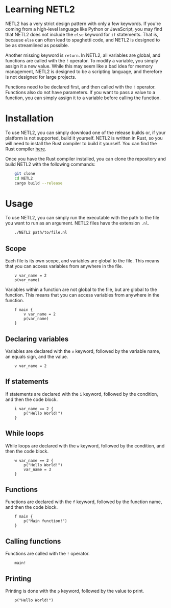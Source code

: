 # Learning NETL2

NETL2 has a very strict design pattern with only a few keywords.
If you're coming from a
high-level language like Python or JavaScript, you may
find that NETL2 does not include the `else` keyword for `if` statements. That is, because `else` can often lead to spaghetti code, and NETL2 is designed to be as streamlined as possible.

Another missing keyword is `return`. In NETL2, all variables are global, and functions are called with the `!` operator.
To modify a variable, you simply assign it a new value. While this may seem like a bad idea for memory management, NETL2 is designed to be a scripting language, and therefore is not designed for large projects.

Functions need to be declared first, and then called with the `!` operator. Functions also do not have parameters. If you want to pass a value to a function, you can simply assign it to a variable before calling the function.

# Installation

To use NETL2, you can simply download one of the release builds or, if your platform is not supported, build it yourself.
NETL2 is written in Rust, so you will need to install the Rust compiler to build it yourself.
You can find the Rust compiler [here](https://www.rust-lang.org/tools/install).

Once you have the Rust compiler installed, you can clone the repository and build NETL2 with the following commands:

```bash
    git clone
    cd NETL2
    cargo build --release
```

# Usage

To use NETL2, you can simply run the executable with the path to the file you want to run as an argument. NETL2 files have the extension `.nl`.

```bash
    ./NETL2 path/to/file.nl
```

## Scope
Each file is its own scope, and variables are global to the file. This means that you can access variables from anywhere in the file.

```nl
    v var_name = 2
    p(var_name)
```

Variables within a function are not global to the file, but are global to the function. This means that you can access variables from anywhere in the function.

```nl
    f main {
        v var_name = 2
        p(var_name)
    }
```

## Declaring variables

Variables are declared with the `v` keyword, followed by the variable name, an equals sign, and the value.

```nl
    v var_name = 2
```

## If statements

If statements are declared with the `i` keyword, followed by the condition, and then the code block.

```nl
    i var_name == 2 {
        p("Hello World!")
    }
```

## While loops

While loops are declared with the `w` keyword, followed by the condition, and then the code block.

```nl
    w var_name == 2 {
        p("Hello World!")
        var_name = 3
    }
```

## Functions

Functions are declared with the `f` keyword, followed by the function name, and then the code block.

```nl
    f main {
        p("Main function!")
    }
```

## Calling functions

Functions are called with the `!` operator.

```nl
    main!
```

## Printing

Printing is done with the `p` keyword, followed by the value to print.

```nl
    p("Hello World!")
```
